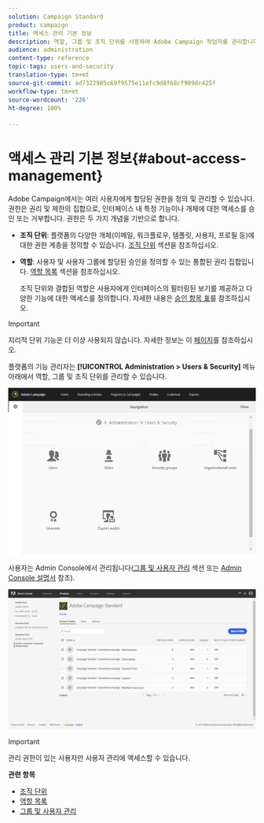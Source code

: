 ```yaml
---
solution: Campaign Standard
product: campaign
title: 액세스 관리 기본 정보
description: 역할, 그룹 및 조직 단위를 사용하여 Adobe Campaign 작업자를 관리합니다.
audience: administration
content-type: reference
topic-tags: users-and-security
translation-type: tm+mt
source-git-commit: ad7322905c69f9575e11efc9d8f68cf909dc425f
workflow-type: tm+mt
source-wordcount: '226'
ht-degree: 100%

---
```



# 액세스 관리 기본 정보{#about-access-management}

Adobe Campaign에서는 여러 사용자에게 할당된 권한을 정의 및 관리할 수 있습니다. 권한은 권리 및 제한의 집합으로, 인터페이스 내 특정 기능이나 개체에 대한 액세스를 승인 또는 거부합니다. 권한은 두 가지 개념을 기반으로 합니다.

* **조직 단위**: 플랫폼의 다양한 개체(이메일, 워크플로우, 템플릿, 사용자, 프로필 등)에 대한 권한 계층을 정의할 수 있습니다. [조직 단위](../../administration/using/organizational-units.md) 섹션을 참조하십시오.
* **역할**: 사용자 및 사용자 그룹에 할당된 승인을 정의할 수 있는 통합된 권리 집합입니다. [역할 목록](../../administration/using/list-of-roles.md) 섹션을 참조하십시오.

   조직 단위와 결합된 역할은 사용자에게 인터페이스의 필터링된 보기를 제공하고 다양한 기능에 대한 액세스를 정의합니다. 자세한 내용은 [승인 항목 표](../../administration/using/list-of-roles.md)를 참조하십시오.

>[!IMPORTANT]
>
>지리적 단위 기능은 더 이상 사용되지 않습니다. 자세한 정보는 이 [페이지](../../rn/using/deprecated-features.md)를 참조하십시오.

플랫폼의 기능 관리자는 **[!UICONTROL Administration > Users & Security]** 메뉴 아래에서 역할, 그룹 및 조직 단위를 관리할 수 있습니다.

![](assets/user_management_1.png)

사용자는 Admin Console에서 관리됩니다([그룹 및 사용자 관리](../../administration/using/managing-groups-and-users.md) 섹션 또는 [Admin Console 설명서](https://helpx.adobe.com/kr/enterprise/managing/user-guide.html) 참조).

![](assets/user_management_6.png)

>[!IMPORTANT]
>
>관리 권한이 있는 사용자만 사용자 관리에 액세스할 수 있습니다.

**관련 항목**

* [조직 단위](../../administration/using/organizational-units.md)
* [역할 목록](../../administration/using/list-of-roles.md)
* [그룹 및 사용자 관리](../../administration/using/managing-groups-and-users.md)

